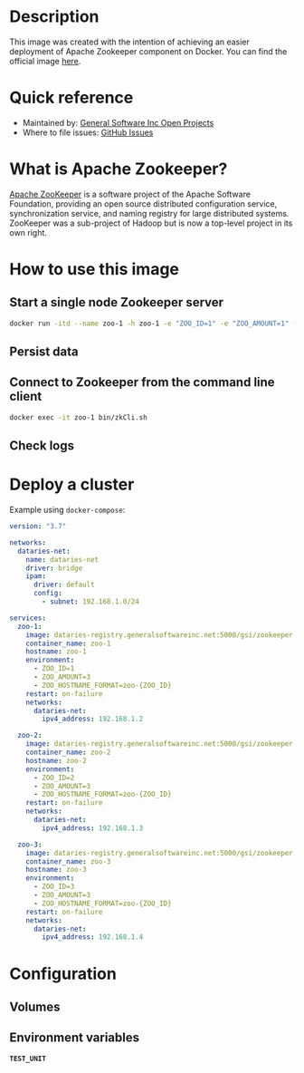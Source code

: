 # Description

This image was created with the intention of achieving an easier deployment of Apache Zookeeper component on Docker. You can find the official image [here](https://hub.docker.com/r/_/zookeeper).

# Quick reference

- Maintained by: [General Software Inc Open Projects](https://github.com/General-Software-Inc-Open-Projects/dataries-zookeeper-docker)
- Where to file issues: [GitHub Issues](https://github.com/General-Software-Inc-Open-Projects/dataries-zookeeper-docker/issues)

# What is Apache Zookeeper?

[Apache ZooKeeper](https://zookeeper.apache.org/) is a software project of the Apache Software Foundation, providing an open source distributed configuration service, synchronization service, and naming registry for large distributed systems. ZooKeeper was a sub-project of Hadoop but is now a top-level project in its own right.

# How to use this image

## Start a single node Zookeeper server

~~~bash
docker run -itd --name zoo-1 -h zoo-1 -e "ZOO_ID=1" -e "ZOO_AMOUNT=1" -e "ZOO_HOSTNAME_FORMAT=zoo-{ZOO_ID}" -p 2888:2888 -p 3888:3888 --restart always dataries/zookeeper
~~~

## Persist data

## Connect to Zookeeper from the command line client

~~~bash
docker exec -it zoo-1 bin/zkCli.sh
~~~

## Check logs

# Deploy a cluster

Example using `docker-compose`:

~~~yaml
version: "3.7"

networks:
  dataries-net:
    name: dataries-net
    driver: bridge
    ipam:
      driver: default
      config:
        - subnet: 192.168.1.0/24

services:
  zoo-1:
    image: dataries-registry.generalsoftwareinc.net:5000/gsi/zookeeper
    container_name: zoo-1
    hostname: zoo-1
    environment:
      - ZOO_ID=1
      - ZOO_AMOUNT=3
      - ZOO_HOSTNAME_FORMAT=zoo-{ZOO_ID}
    restart: on-failure
    networks:
      dataries-net:
        ipv4_address: 192.168.1.2

  zoo-2:
    image: dataries-registry.generalsoftwareinc.net:5000/gsi/zookeeper
    container_name: zoo-2
    hostname: zoo-2
    environment:
      - ZOO_ID=2
      - ZOO_AMOUNT=3
      - ZOO_HOSTNAME_FORMAT=zoo-{ZOO_ID}
    restart: on-failure
    networks:
      dataries-net:
        ipv4_address: 192.168.1.3

  zoo-3:
    image: dataries-registry.generalsoftwareinc.net:5000/gsi/zookeeper
    container_name: zoo-3
    hostname: zoo-3
    environment:
      - ZOO_ID=3
      - ZOO_AMOUNT=3
      - ZOO_HOSTNAME_FORMAT=zoo-{ZOO_ID}
    restart: on-failure
    networks:
      dataries-net:
        ipv4_address: 192.168.1.4
~~~

# Configuration

## Volumes

## Environment variables

<code><b>TEST_UNIT<b><code>
